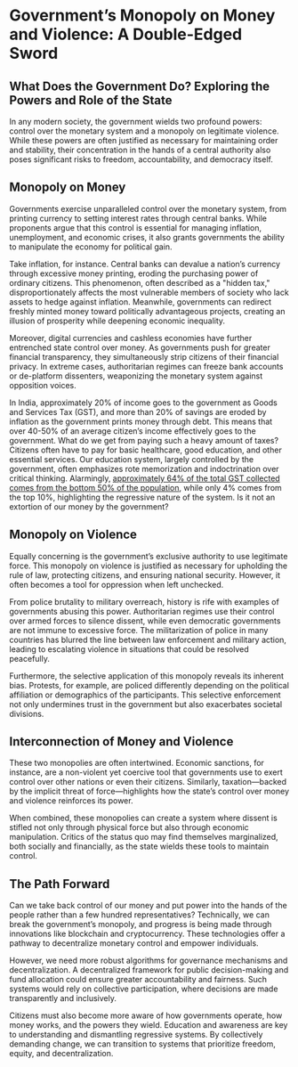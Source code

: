 # Government’s Monopoly on Money and Violence: A Double-Edged Sword

## What Does the Government Do? Exploring the Powers and Role of the State

In any modern society, the government wields two profound powers: control over the monetary system and a monopoly on legitimate violence. While these powers are often justified as necessary for maintaining order and stability, their concentration in the hands of a central authority also poses significant risks to freedom, accountability, and democracy itself.

## Monopoly on Money

Governments exercise unparalleled control over the monetary system, from printing currency to setting interest rates through central banks. While proponents argue that this control is essential for managing inflation, unemployment, and economic crises, it also grants governments the ability to manipulate the economy for political gain.

Take inflation, for instance. Central banks can devalue a nation’s currency through excessive money printing, eroding the purchasing power of ordinary citizens. This phenomenon, often described as a "hidden tax," disproportionately affects the most vulnerable members of society who lack assets to hedge against inflation. Meanwhile, governments can redirect freshly minted money toward politically advantageous projects, creating an illusion of prosperity while deepening economic inequality.

Moreover, digital currencies and cashless economies have further entrenched state control over money. As governments push for greater financial transparency, they simultaneously strip citizens of their financial privacy. In extreme cases, authoritarian regimes can freeze bank accounts or de-platform dissenters, weaponizing the monetary system against opposition voices.

In India, approximately 20% of income goes to the government as Goods and Services Tax (GST), and more than 20% of savings are eroded by inflation as the government prints money through debt. This means that over 40-50% of an average citizen’s income effectively goes to the government. What do we get from paying such a heavy amount of taxes? Citizens often have to pay for basic healthcare, good education, and other essential services. Our education system, largely controlled by the government, often emphasizes rote memorization and indoctrination over critical thinking. Alarmingly, [approximately 64% of the total GST collected comes from the bottom 50% of the population](https://www.bbc.com/news/world-asia-india-64286673), while only 4% comes from the top 10%, highlighting the regressive nature of the system. Is it not an extortion of our money by the government?

## Monopoly on Violence

Equally concerning is the government’s exclusive authority to use legitimate force. This monopoly on violence is justified as necessary for upholding the rule of law, protecting citizens, and ensuring national security. However, it often becomes a tool for oppression when left unchecked.

From police brutality to military overreach, history is rife with examples of governments abusing this power. Authoritarian regimes use their control over armed forces to silence dissent, while even democratic governments are not immune to excessive force. The militarization of police in many countries has blurred the line between law enforcement and military action, leading to escalating violence in situations that could be resolved peacefully.

Furthermore, the selective application of this monopoly reveals its inherent bias. Protests, for example, are policed differently depending on the political affiliation or demographics of the participants. This selective enforcement not only undermines trust in the government but also exacerbates societal divisions.

## Interconnection of Money and Violence

These two monopolies are often intertwined. Economic sanctions, for instance, are a non-violent yet coercive tool that governments use to exert control over other nations or even their citizens. Similarly, taxation—backed by the implicit threat of force—highlights how the state’s control over money and violence reinforces its power.

When combined, these monopolies can create a system where dissent is stifled not only through physical force but also through economic manipulation. Critics of the status quo may find themselves marginalized, both socially and financially, as the state wields these tools to maintain control.

## The Path Forward

Can we take back control of our money and put power into the hands of the people rather than a few hundred representatives? Technically, we can break the government’s monopoly, and progress is being made through innovations like blockchain and cryptocurrency. These technologies offer a pathway to decentralize monetary control and empower individuals.

However, we need more robust algorithms for governance mechanisms and decentralization. A decentralized framework for public decision-making and fund allocation could ensure greater accountability and fairness. Such systems would rely on collective participation, where decisions are made transparently and inclusively.

Citizens must also become more aware of how governments operate, how money works, and the powers they wield. Education and awareness are key to understanding and dismantling regressive systems. By collectively demanding change, we can transition to systems that prioritize freedom, equity, and decentralization.
